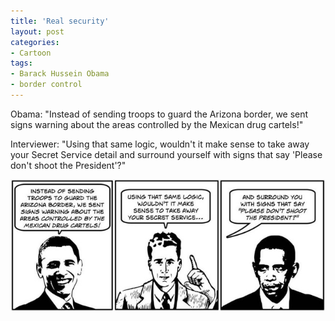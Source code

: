 ```yaml
---
title: 'Real security'
layout: post
categories:
- Cartoon
tags:
- Barack Hussein Obama
- border control
---
```


Obama: "Instead of sending troops to guard the Arizona border, we sent signs warning about the areas controlled by the Mexican drug cartels!"

Interviewer: "Using that same logic, wouldn't it make sense to take away your Secret Service detail and surround yourself with signs that say 'Please don't shoot the President'?"

![Real security](/assets/img/2012/08/ATT1.jpg)
